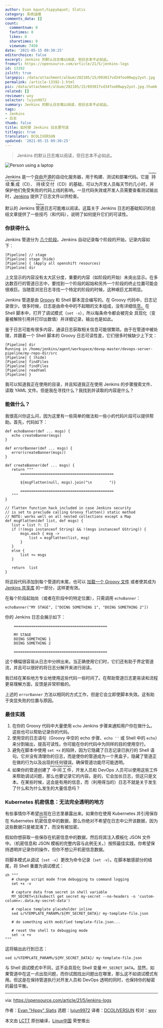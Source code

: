 ```yaml
---
author: Evan &quot;hippy&quot; Slatis
category: 系统运维
comments_data: []
count:
  commentnum: 0
  favtimes: 0
  likes: 0
  sharetimes: 0
  viewnum: 7450
date: '2021-05-15 09:30:25'
editorchoice: false
excerpt: Jenkins 的默认日志难以阅读，但日志本不必如此。
fromurl: https://opensource.com/article/21/5/jenkins-logs
id: 13392
islctt: true
largepic: /data/attachment/album/202105/15/093017vd34foo00wpy2yot.jpg
permalink: /article-13392-1.html
pic: /data/attachment/album/202105/15/093017vd34foo00wpy2yot.jpg.thumb.jpg
related: []
reviewer: wxy
selector: lujun9972
summary: Jenkins 的默认日志难以阅读，但日志本不必如此。
tags:
- Jenkins
- 日志
thumb: false
title: 如何使 Jenkins 日志更可读
titlepic: true
translator: DCOLIVERSUN
updated: '2021-05-15 09:30:25'
---
```



> 
> Jenkins 的默认日志难以阅读，但日志本不必如此。
> 
> 
> 


![](/data/attachment/album/202105/15/093017vd34foo00wpy2yot.jpg "Person using a laptop")


Jenkins 是一个自由开源的自动化服务器，用于构建、测试和部署代码。它是<ruby> 持续集成 <rt>  Continuous Integration </rt></ruby>（CI）、<ruby> 持续交付 <rt>  Continuous Delivery </rt></ruby>（CD）的基础，可以为开发人员每天节约几小时，并保护他们免受失败的代码上线的影响。一旦代码失效或开发人员需要查看测试输出时，[Jenkins](https://www.jenkins.io/) 提供了日志文件以供检查。


默认的 Jenkins <ruby> 管道 <rt>  Pipeline </rt></ruby>日志可能难以阅读。这篇关于 Jenkins 日志的基础知识的总结文章提供了一些技巧（和代码），说明了如何提升它们的可读性。


### 你获得什么


Jenkins 管道分为 [几个阶段](https://www.jenkins.io/doc/book/pipeline/syntax/#stage)。Jenkins 自动记录每个阶段的开始，记录内容如下：



```
[Pipeline] // stage
[Pipeline] stage (hide)
[Pipeline] { (Apply all openshift resources)
[Pipeline] dir

```

上文显示的内容没有太大区分度，重要的内容（如阶段的开始）未突出显示。在多达数百行的管道日志中，要找到一个阶段的起始和另外一个阶段的终止位置可能会很艰巨。当随意浏览日志寻找一个特定的阶段的时候，这种艰巨尤其明显。


Jenkins 管道是由 [Groovy](https://opensource.com/article/20/12/groovy) 和 Shell 脚本混合编写的。在 Groovy 代码中，日志记录很少。很多时候，日志是由命令中的不起眼的文本组成，没有详细信息。在 Shell 脚本中，打开了调试模式（`set -x`），所以每条命令都会被完全<ruby> 具现化 <rt>  realized </rt></ruby>（变量被解除引用并打印出数值）并详细记录，输出也是如此。


鉴于日志可能有很多内容，通读日志获取相关信息可能很繁琐。由于在管道中被处理，并跟着一个 Shell 脚本的 Groovy 日志可读性差，它们很多时候缺少上下文：



```
[Pipeline] dir
Running in /home/jenkins/agent/workspace/devop-master/devops-server-pipeline/my-repo-dir/src
[Pipeline] { (hide)
[Pipeline] findFiles
[Pipeline] findFiles
[Pipeline] readYaml
[Pipeline] }

```

我可以知道我正在使用的目录，并且知道我正在使用 Jenkins 的步骤搜索文件、读取 YAML 文件。但是我在寻找什么？我找到并读取的内容是什么？


### 能做什么？


我很高兴你这么问，因为这里有一些简单的做法和一些小的代码片段可以提供帮助。首先，代码如下：



```
def echoBanner(def ... msgs) {
   echo createBanner(msgs)
}

def errorBanner(def ... msgs) {
   error(createBanner(msgs))
}

def createBanner(def ... msgs) {
   return """
       ===========================================

       ${msgFlatten(null, msgs).join("\n        ")}

       ===========================================
   """
}

// flatten function hack included in case Jenkins security
// is set to preclude calling Groovy flatten() static method
// NOTE: works well on all nested collections except a Map
def msgFlatten(def list, def msgs) {
   list = list ?: []
   if (!(msgs instanceof String) && !(msgs instanceof GString)) {
       msgs.each { msg ->
           list = msgFlatten(list, msg)
       }
   }
   else {
       list += msgs
   }

   return  list
}

```

将这段代码添加到每个管道的末尾，也可以 [加载一个 Groovy 文件](https://www.jenkins.io/doc/pipeline/steps/workflow-cps/#load-evaluate-a-groovy-source-file-into-the-pipeline-script) 或者使其成为 [Jenkins 共享库](https://www.jenkins.io/doc/book/pipeline/shared-libraries/) 的一部分，这样更有效。


在每个阶段起始处（或者在阶段中的特定位置），只需调用 `echoBanner`：



```
echoBanner("MY STAGE", ["DOING SOMETHING 1", "DOING SOMETHING 2"])

```

你的 Jenkins 日志会展示如下：



```
    ===========================================

    MY STAGE
    DOING SOMETHING 1
    DOING SOMETHING 2

    ===========================================

```

这个横幅很容易从日志中分辨出来。当正确使用它们时，它们还有助于界定管道流，并且可以很好的将日志分解开来进行阅读。


我已经在某些地方专业地使用这些代码一些时间了。在帮助管道日志更易读和流程更易理解方面，反馈是非常积极的。


上述的 `errorBanner` 方法以相同的方式工作，但是它会立即使脚本失效。这有助于突显失败的位置与原因。


### 最佳实践


1. 在你的 Groovy 代码中大量使用 `echo` Jenkins 步骤来通知用户你在做什么。这些也可以帮助记录你的代码。
2. 使用空的日志语句（Groovy 中空的 echo 步骤、`echo ''` 或 Shell 中的 `echo`）来分割输出，提高可读性。你可能在你的代码中为同样的目的使用空行。
3. 避免在脚本中使用 `set +x` 的陷阱，因为它隐藏了日志记录已执行的 Shell 语句。它并没有清理你的日志，而是使你的管道成为一个黑盒子，隐藏了管道正在做的行为以及出现的任何错误。确保管道功能尽可能透明。
4. 如果你的管道创建了<ruby> 中间工件 <rt>  Intermediate Artifacts </rt></ruby>，开发人员和 DevOps 人员可以使用这些工件来帮助调试问题，那么也要记录它的内容。是的，它会加长日志，但这只是文本。在某些时候，这会是有用的信息，而（利用得当的）日志不就是关于发生了什么和为什么发生的大量信息吗？


### Kubernetes 机密信息：无法完全透明的地方


有些事情你不希望出现在日志里暴露出来。如果你在使用 Kubernetes 并引用保存在 Kubernetes <ruby> 机密信息 <rt>  Secrets </rt></ruby>中的数据，那么你绝对不希望在日志中公开该数据，因为这些数据只是被混淆了，而没有被加密。


假如你想获取一些保存在机密信息中的数据，然后将其注入模板化 JSON 文件中。（机密信息和 JSON 模板的完整内容与此例无关。）按照最佳实践，你希望保持透明并记录你的操作，但你不想公开机密信息数据。


将脚本模式从调试（`set -x`）更改为命令记录（`set -v`）。在脚本敏感部分的结尾，将 Shell 重置为调试模式：



```
sh """
   # change script mode from debugging to command logging
   set +x -v

   # capture data from secret in shell variable
   MY_SECRET=\$(kubectl get secret my-secret --no-headers -o 'custom-column=:.data.my-secret-data')

   # replace template placeholder inline
   sed s/%TEMPLATE_PARAM%/${MY_SECRET_DATA}/ my-template-file.json

   # do something with modified template-file.json...

   # reset the shell to debugging mode
   set -x +v
"""

```

这将输出此行到日志：



```
sed s/%TEMPLATE_PARAM%/${MY_SECRET_DATA}/ my-template-file.json

```

与 Shell 调试模式中不同，这不会具现化 Shell 变量 `MY_SECRET_DATA`。显然，如果管道中在这一点出现问题，而你试图找出问题出在哪里，那么这不如调试模式有用。但这是在保持管道执行对开发人员和 DevOps 透明的同时，也保持你的秘密的最佳平衡。




---


via: <https://opensource.com/article/21/5/jenkins-logs>


作者：[Evan "Hippy" Slatis](https://opensource.com/users/hippyod) 选题：[lujun9972](https://github.com/lujun9972) 译者：[DCOLIVERSUN](https://github.com/DCOLIVERSUN) 校对：[wxy](https://github.com/wxy)


本文由 [LCTT](https://github.com/LCTT/TranslateProject) 原创编译，[Linux中国](https://linux.cn/) 荣誉推出
